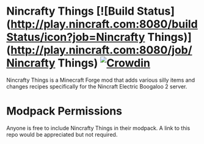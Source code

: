 Nincrafty Things [![Build Status](http://play.nincraft.com:8080/buildStatus/icon?job=Nincrafty Things)](http://play.nincraft.com:8080/job/Nincrafty Things) [![Crowdin](https://d322cqt584bo4o.cloudfront.net/nincrafty-things/localized.svg)](https://crowdin.com/project/nincrafty-things)
================
Nincrafty Things is a Minecraft Forge mod that adds various silly items and changes recipes specifically for the Nincraft Electric Boogaloo 2 server.

Modpack Permissions
===
Anyone is free to include Nincrafty Things in their modpack. A link to this repo would be appreciated but not required.

